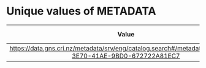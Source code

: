 
Unique values of METADATA
=========================

|Value|Number of Occurrences|
| :---: | :---: |
|https://data.gns.cri.nz/metadata/srv/eng/catalog.search#/metadata/1482B48B-3E70-41AE-9BD0-672722A81EC7|95161|
